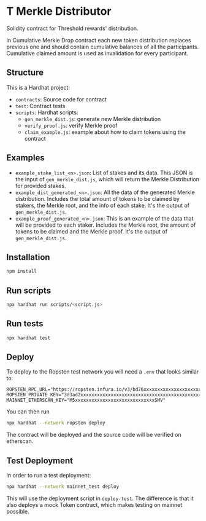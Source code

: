 # T Merkle Distributor

Solidity contract for Threshold rewards' distribution.

In Cumulative Merkle Drop contract each new token distribution replaces previous one and should
contain cumulative balances of all the participants. Cumulative claimed amount is used as
invalidation for every participant.

## Structure

This is a Hardhat project:

- `contracts`: Source code for contract
- `test`: Contract tests
- `scripts`: Hardhat scripts:
  - `gen_merkle_dist.js`: generate new Merkle distribution
  - `verify_proof.js`: verify Merkle proof
  - `claim_example.js`: example about how to claim tokens using the contract

## Examples

- `example_stake_list_<n>.json`: List of stakes and its data. This JSON is the input of
  `gen_merkle_dist.js`, which will return the Merkle Distribution for provided stakes.
- `example_dist_generated_<n>.json`: All the data of the generated Merkle distribution. Includes the
  total amount of tokens to be claimed by stakers, the Merkle root, and the info of each stake. It's
  the output of `gen_merkle_dist.js`.
- `example_proof_generated_<n>.json`: This is an example of the data that will be provided to each
  staker. Includes the Merkle root, the amount of tokens to be claimed and the Merkle proof. It's the
  output of `gen_merkle_dist.js`.

## Installation

```bash
npm install
```

## Run scripts

```bash
npx hardhat run scripts/<script.js>
```

## Run tests

```bash
npx hardhat test
```

## Deploy
To deploy to the Ropsten test network you will need a `.env` that looks similar to:

```
ROPSTEN_RPC_URL="https://ropsten.infura.io/v3/bd76xxxxxxxxxxxxxxxxxxxxxxxxxff0"
ROPSTEN_PRIVATE_KEY="3d3ad2xxxxxxxxxxxxxxxxxxxxxxxxxxxxxxxxxxxxxxxxxxxxxxxxxxxxxxxx87b"
MAINNET_ETHERSCAN_KEY="M5xxxxxxxxxxxxxxxxxxxxxxxxxxxxxSMV"
```

You can then run
```bash
npx hardhat --network ropsten deploy
```

The contract will be deployed and the source code will be verified on etherscan.

## Test Deployment
In order to run a test deployment:
```bash
npx hardhat --network mainnet_test deploy
```

This will use the deployment script in `deploy-test`.
The difference is that it also deploys a mock Token contract, which makes testing on mainnet possible.
